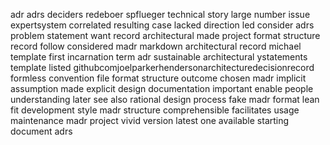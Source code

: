 adr adrs deciders redeboer spflueger technical story large number issue expertsystem correlated resulting case lacked direction led consider adrs problem statement want record architectural made project format structure record follow considered madr markdown architectural record michael template first incarnation term adr sustainable architectural ystatements template listed githubcomjoelparkerhendersonarchitecturedecisionrecord formless convention file format structure outcome chosen madr implicit assumption made explicit design documentation important enable people understanding later see also rational design process fake madr format lean fit development style madr structure comprehensible facilitates usage maintenance madr project vivid version latest one available starting document adrs